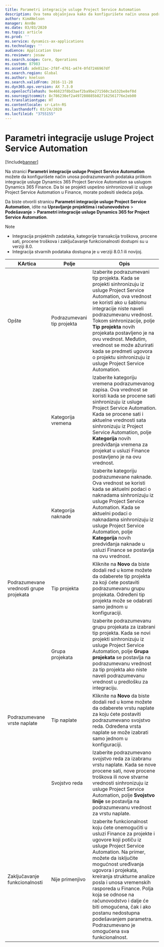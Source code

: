 ```yaml
---
title: Parametri integracije usluge Project Service Automation
description: Ova tema objašnjava kako da konfigurišete način unosa podrazumevanih podataka prilikom integracije usluge Microsoft Dynamics 365 for Project Service Automation sa uslugom Microsoft Dynamics 365 Finance.
author: KimANelson
manager: AnnBe
ms.date: 03/03/2020
ms.topic: article
ms.prod: ''
ms.service: dynamics-ax-applications
ms.technology: ''
audience: Application User
ms.reviewer: josaw
ms.search.scope: Core, Operations
ms.custom: 87983
ms.assetid: ade812ac-2f8f-4761-a474-0fd7246967df
ms.search.region: Global
ms.author: knelson
ms.search.validFrom: 2016-11-28
ms.dyn365.ops.version: AX 7.3.0
ms.openlocfilehash: 9e46823f8bd3aef2ba9be271560c3a532be8ef0d
ms.sourcegitcommit: 8c786230ef2a497280885b827162561776e2eb00
ms.translationtype: HT
ms.contentlocale: sr-Latn-RS
ms.lasthandoff: 03/24/2020
ms.locfileid: "3755155"
---
```

# <a name="project-service-automation-integration-parameters"></a>Parametri integracije usluge Project Service Automation

[!include[banner](../includes/banner.md)]

Na stranici **Parametri integracije usluge Project Service Automation** možete da konfigurišete način unosa podrazumevanih podataka prilikom integracije usluge Dynamics 365 Project Service Automation sa uslugom Dynamics 365 Finance. Da bi se projekti uspešno sinhronizovali iz usluge Project Service Automation u Finance, morate podesiti sledeća polja.

Da biste otvorili stranicu **Parametri integracije usluge Project Service Automation**, idite na **Upravljanje projektima i računovodstvo** \> **Podešavanje** \> **Parametri integracije usluge Dynamics 365 for Project Service Automation**. 

> [!NOTE]
> - Integracija projektnih zadataka, kategorije transakcija troškova, procene sati, procene troškova i zaključavanje funkcionalnosti dostupni su u verziji 8.0.
> - Integracija stvarnih podataka dostupna je u verziji 8.0.1 ili novijoj.


| KArtica                    | Polje                | Opis |
|------------------------|----------------------|-------------|
| Opšte                | Podrazumevani tip projekta | Izaberite podrazumevani tip projekta. Kada se projekti sinhronizuju iz usluge Project Service Automation, ova vrednost se koristi ako u šablonu integracije niste naveli podrazumevanu vrednost. Tokom sinhronizacije, polje **Tip projekta** novih projekata postavljeno je na ovu vrednost. Međutim, vrednost se može ažurirati kada se predmeti ugovora o projektu sinhronizuju iz usluge Project Service Automation. |
|                        | Kategorija vremena        | Izaberite kategoriju vremena podrazumevanog zapisa. Ova vrednost se koristi kada se procene sati sinhronizuju iz usluge Project Service Automation. Kada se procene sati i aktuelne vrednosti sata sinhronizuju iz Project Service Automation, polje **Kategorija** novih predviđanja vremena za projekat u usluzi Finance postavljeno je na ovu vrednost. |
|                        | Kategorija naknade         | Izaberite kategoriju podrazumevane naknade. Ova vrednost se koristi kada se aktuelni podaci o naknadama sinhronizuju iz usluge Project Service Automation. Kada se aktuelni podaci o naknadama sinhronizuju iz usluge Project Service Automation, polje **Kategorija** novih predviđanja naknade u usluzi Finance se postavlja na ovu vrednost. |
| Podrazumevane vrednosti grupe projekata | Tip projekta         | Kliknite na **Novo** da biste dodali red u kome možete da odaberete tip projekta za koji ćete postaviti podrazumevanu grupu projekata. Određeni tip projekta može se odabrati samo jednom u konfiguraciji. |
|                        | Grupa projekata        | Izaberite podrazumevanu grupu projekata za izabrani tip projekta. Kada se novi projekti sinhronizuju iz usluge Project Service Automation, polje **Grupa projekata** se postavlja na podrazumevanu vrednost za tip projekta ako niste naveli podrazumevanu vrednost u predlošku za integraciju. |
| Podrazumevane vrste naplate  | Tip naplate         | Kliknite na **Novo** da biste dodali red u kome možete da odaberete vrstu naplate za koju ćete postaviti podrazumevano svojstvo reda. Određena vrsta naplate se može izabrati samo jednom u konfiguraciji. |
|                        | Svojstvo reda        | Izaberite podrazumevano svojstvo reda za izabranu vrstu naplate. Kada se nove procene sati, nove procene troškova ili nove stvarne vrednosti sinhronizuju iz usluge Project Service Automation, polje **Svojstvo linije** se postavlja na podrazumevanu vrednost za vrstu naplate. |
| Zaključavanje funkcionalnosti  | Nije primenjivo       | Izaberite funkcionalnost koju ćete onemogućiti u usluzi Finance za projekte i ugovore koji potiču iz usluge Project Service Automation. Na primer, možete da isključite mogućnost uređivanja ugovora i projekata, kreiranja strukturne analize posla i unosa vremenskih rasporeda u Finance. Polja koja se odnose na računovodstvo i dalje će biti omogućena, čak i ako postanu nedostupna podešavanjem parametra. Podrazumevano je omogućena sva funkcionalnost. |
